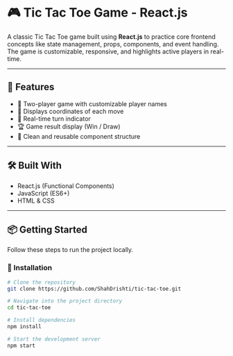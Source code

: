 # 🎮 Tic Tac Toe Game - React.js

A classic Tic Tac Toe game built using **React.js** to practice core frontend concepts like state management, props, components, and event handling. The game is customizable, responsive, and highlights active players in real-time.

---

## 🚀 Features

- 🎲 Two-player game with customizable player names  
- 📍 Displays coordinates of each move  
- 🔄 Real-time turn indicator  
- 🏆 Game result display (Win / Draw)  
- 🧩 Clean and reusable component structure

---

## 🛠️ Built With

- React.js (Functional Components)
- JavaScript (ES6+)
- HTML & CSS

---

## 📦 Getting Started

Follow these steps to run the project locally.

### 🔧 Installation

```bash
# Clone the repository
git clone https://github.com/ShahDrishti/tic-tac-toe.git

# Navigate into the project directory
cd tic-tac-toe

# Install dependencies
npm install

# Start the development server
npm start

